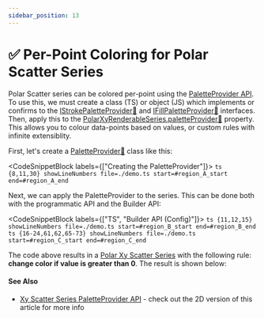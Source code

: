 ```yaml
---
sidebar_position: 13
---
```


# ✅ Per-Point Coloring for Polar Scatter Series

Polar Scatter series can be colored per-point using the [PaletteProvider API](/docs/2d-charts/chart-types/palette-provider-api/palette-provider-api-overview). To use this, we must create a class (TS) or object (JS) which implements or confirms to the [IStrokePaletteProvider:blue_book:](https://www.scichart.com/documentation/js/current/typedoc/interfaces/istrokepaletteprovider.html) and [IFillPaletteProvider:blue_book:](https://www.scichart.com/documentation/js/current/typedoc/interfaces/ifillpaletteprovider.html) interfaces. Then, apply this to the [PolarXyRenderableSeries.paletteProvider:blue_book:](https://www.scichart.com/documentation/js/v4/typedoc/classes/polarxyrenderableseries.html#paletteprovider) property. This allows you to colour data-points based on values, or custom rules with infinite extensiblity.

First, let's create a [PaletteProvider:blue_book:](https://www.scichart.com/documentation/js/current/typedoc/interfaces/istrokepaletteprovider.html) class like this:

<CodeSnippetBlock labels={["Creating the PaletteProvider"]}>
    ```ts {8,11,30} showLineNumbers file=./demo.ts start=#region_A_start end=#region_A_end
    ```
</CodeSnippetBlock>

Next, we can apply the PaletteProvider to the series. This can be done both with the programmatic API and the Builder API:

<CodeSnippetBlock labels={["TS", "Builder API (Config)"]}>
    ```ts {11,12,15} showLineNumbers file=./demo.ts start=#region_B_start end=#region_B_end
    ```
    ```ts {16-24,61,62,65-73} showLineNumbers file=./demo.ts start=#region_C_start end=#region_C_end
    ```
</CodeSnippetBlock>

The code above results in a [Polar Xy Scatter Series](/docs/2d-charts/chart-types/polar-xy-scatter-renderable-series) with the following rule: **change color if value is greater than 0**. The result is shown below:

<LiveDocSnippet name="./demo" />

#### See Also

* [Xy Scatter Series PaletteProvider API](/docs/2d-charts/chart-types/palette-provider-api/xy-scatter-renderable-series) - check out the 2D version of this article for more info